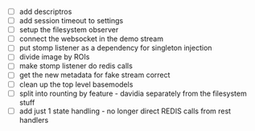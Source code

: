 

- [ ] add descriptros
- [ ] add session timeout to settings
- [ ] setup the filesystem observer
- [ ] connect the websocket in the demo stream
- [ ] put stomp listener as a dependency for singleton injection
- [ ] divide image by ROIs
- [ ] make stomp listener do redis calls
- [ ] get the new metadata for fake stream correct
- [ ] clean up the top level basemodels
- [ ] split into rounting by feature - davidia separately from the filesystem stuff
- [ ] add just 1 state handling - no longer direct REDIS calls from rest handlers

